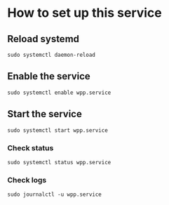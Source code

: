 # How to set up this service

## Reload systemd
`sudo systemctl daemon-reload`

## Enable the service
`sudo systemctl enable wpp.service`

## Start the service
`sudo systemctl start wpp.service`


### Check status
`sudo systemctl status wpp.service`

### Check logs
`sudo journalctl -u wpp.service`